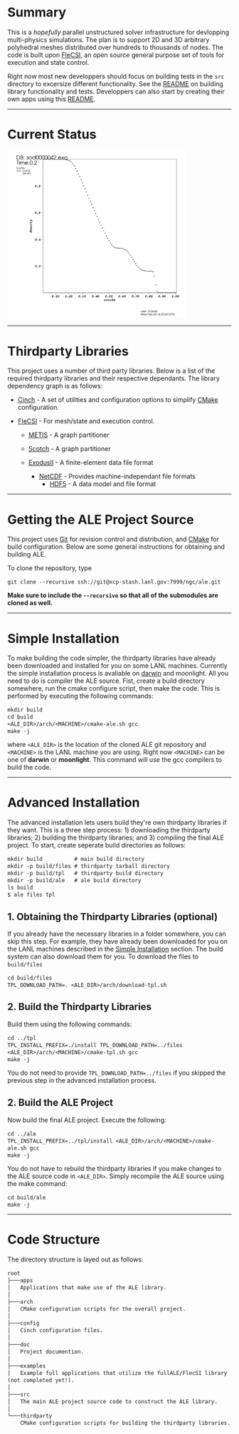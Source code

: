 # Summary

This is a *hopefully* parallel unstructured solver infrastructure for
devlopping multi-physics simulations. The plan is to support 2D and 3D
arbitrary polyhedral meshes distributed over hundreds to thousands of
nodes. The code is built upon
[FleCSI](https://github.com/flecsi/flecsi), an open source general
purpose set of tools for execution and state control.

Right now most new developpers should focus on building tests in the
`src` directory to excersize different functionality.  See the
[README](src) on building library functionality and tests. Developpers
can also start by creating their own apps using this [README](apps).

---

# Current Status


<a href="url"><img src="doc/sod.png" width="400" alt="The Sod shock tube at t=0.2s"></a>

---

# Thirdparty Libraries

This project uses a number of third party libraries.  Below is a list
of the required thirdparty libraries and their respective
dependants. The library dependency graph is as follows:

- [Cinch](https://github.com/losalamos/cinch) - A set of utilities and
  configuration options to simplify [CMake](https://cmake.org/)
  configuration.
  
  
- [FleCSI](https://github.com/flecsi/flecsi) - For mesh/state and
  execution control. 
    - [METIS](http://glaros.dtc.umn.edu/gkhome/metis/metis/overview) -
      A graph partitioner
      
    - [Scotch](https://www.labri.fr/perso/pelegrin/scotch/) - A graph
      partitioner
      
    - [ExodusII](https://sourceforge.net/projects/exodusii/) - A
      finite-element data file format
        - [NetCDF](http://www.unidata.ucar.edu/software/netcdf/) -
          Provides machine-independant file formats
            - [HDF5](https://www.hdfgroup.org/HDF5/) - A data model and
              file format


---

# Getting the ALE Project Source

This project uses [Git](https://git-scm.com/) for revision control and
distribution, and [CMake](https://cmake.org/) for build configuration.
Below are some general instructions for obtaining and building ALE.

To clone the repository, type

    git clone --recursive ssh://git@xcp-stash.lanl.gov:7999/ngc/ale.git
    
**Make sure to include the `--recursive` so that all of the
submodules are cloned as well.** 


---

# <a name="simple"></a> Simple Installation

To make building the code simpler, the thirdparty libraries have
already been downloaded and installed for you on some LANL machines.
Currently the simple installation process is avaliable on
[darwin](darwin.lanl.gov) and moonlight. All you need to do is
compiler the ALE source.  Fist, create a build directory somewhere, run the
cmake configure script, then make the code.  This is performed by
executing the following commands:

    mkdir build
    cd build
    <ALE_DIR>/arch/<MACHINE>/cmake-ale.sh gcc
    make -j

where `<ALE_DIR>` is the location of the cloned ALE git
repository and `<MACHINE>` is the LANL machine you are using.
Right now `<MACHINE>` can be one of **darwin** or **moonlight**.
This command will use the gcc compilers to build the code.


---

# Advanced Installation

The advanced installation lets users build they're own thirdparty
libraries if they want.  This is a three step process:  1) downloading
the thirdparty libraries; 2) building the thirdparty
libraries; and 3) compiling the final ALE project.  To start,
create seperate build directories as follows:

    mkdir build          # main build directory
    mkdir -p build/files # thirdparty tarball directory
    mkdir -p build/tpl   # thirdparty build directory
    mkdir -p build/ale   # ale build directory
    ls build
    $ ale files tpl 



## 1. Obtaining the Thirdparty Libraries (optional)

If you already have the necessary libraries in a folder somewhere, you
can skip this step.  For example, they have already been downloaded
for you on the LANL machines described in the
[Simple Installation](#simple) section.  The build system can also
download them for you.  To download the files to `build/files`

    cd build/files
    TPL_DOWNLOAD_PATH=. <ALE_DIR>/arch/download-tpl.sh


## 2. Build the Thirdparty Libraries

Build them using the following commands: 

    cd ../tpl
    TPL_INSTALL_PREFIX=./install TPL_DOWNLOAD_PATH=../files <ALE_DIR>/arch/<MACHINE>/cmake-tpl.sh gcc
    make -j
    
You do not need to provide `TPL_DOWNLOAD_PATH=../files` if you skipped
the previous step in the advanced installation process.


## 2. Build the ALE Project

Now build the final ALE project.  Execute the following:

    cd ../ale
    TPL_INSTALL_PREFIX=../tpl/install <ALE_DIR>/arch/<MACHINE>/cmake-ale.sh gcc
    make -j
    
You do not have to rebuild the thirdparty libraries if you make
changes to the ALE source code in `<ALE_DIR>`.  Simply recompile the
ALE source using the make command:

    cd build/ale
    make -j



---

# Code Structure

The directory structure is layed out as follows:

```
root
├───apps
│   Applications that make use of the ALE library.
│
├───arch
│   CMake configuration scripts for the overall project.
│
├───config
│   Cinch configuration files.
│
├───doc
│   Project documention.
│
├───examples
│   Example full applications that utilize the fullALE/FlecSI library (not completed yet!).
│
├───src
│   The main ALE project source code to construct the ALE library.
│
└───thirdparty
    CMake configuration scripts for building the thirdparty libraries.
```
